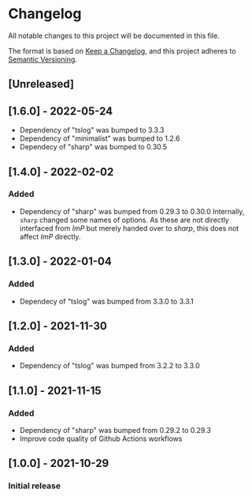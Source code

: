# Changelog

All notable changes to this project will be documented in this file.

The format is based on [Keep a Changelog](https://keepachangelog.com/en/1.0.0/),
and this project adheres to [Semantic Versioning](https://semver.org/spec/v2.0.0.html).

## [Unreleased]

## [1.6.0] - 2022-05-24

- Dependency of "tslog" was bumped to 3.3.3
- Dependency of "minimalist" was bumped to 1.2.6
- Dependecy of "sharp" was bumped to 0.30.5

## [1.4.0] - 2022-02-02

### Added

- Dependency of "sharp" was bumped from 0.29.3 to 0.30.0
  Internally, `sharp` changed some names of options. As these are not
  directly interfaced from _ImP_ but merely handed over to _sharp_, this
  does not affect _ImP_ directly.

## [1.3.0] - 2022-01-04

### Added

- Dependecy of "tslog" was bumped from 3.3.0 to 3.3.1

## [1.2.0] - 2021-11-30

### Added

- Dependency of "tslog" was bumped from 3.2.2 to 3.3.0

## [1.1.0] - 2021-11-15

### Added

- Dependency of "sharp" was bumped from 0.29.2 to 0.29.3
- Improve code quality of Github Actions workflows

## [1.0.0] - 2021-10-29

### Initial release
